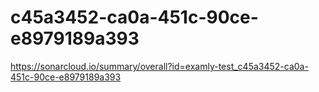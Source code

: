 # c45a3452-ca0a-451c-90ce-e8979189a393
https://sonarcloud.io/summary/overall?id=examly-test_c45a3452-ca0a-451c-90ce-e8979189a393
